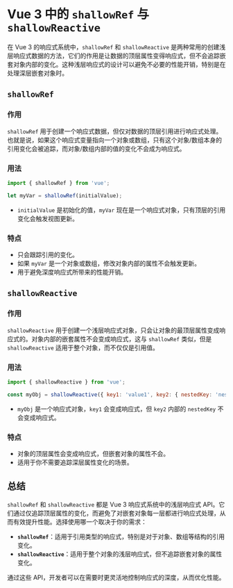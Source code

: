 # Vue 3 中的 `shallowRef` 与 `shallowReactive`

在 Vue 3 的响应式系统中，`shallowRef` 和 `shallowReactive` 是两种常用的创建浅层响应式数据的方法，它们的作用是让数据的顶层属性变得响应式，但不会追踪嵌套对象内部的变化。这种浅层响应式的设计可以避免不必要的性能开销，特别是在处理深层嵌套对象时。

## `shallowRef`

### 作用
`shallowRef` 用于创建一个响应式数据，但仅对数据的顶层引用进行响应式处理。也就是说，如果这个响应式变量指向一个对象或数组，只有这个对象/数组本身的引用变化会被追踪，而对象/数组内部的值的变化不会成为响应式。

### 用法

```js
import { shallowRef } from 'vue';

let myVar = shallowRef(initialValue);
```

- `initialValue` 是初始化的值，`myVar` 现在是一个响应式对象，只有顶层的引用变化会触发视图更新。

### 特点
- 只会跟踪引用的变化。
- 如果 `myVar` 是一个对象或数组，修改对象内部的属性不会触发更新。
- 用于避免深度响应式所带来的性能开销。

## `shallowReactive`

### 作用
`shallowReactive` 用于创建一个浅层响应式对象，只会让对象的最顶层属性变成响应式的。对象内部的嵌套属性不会变成响应式，这与 `shallowRef` 类似，但是 `shallowReactive` 适用于整个对象，而不仅仅是引用值。

### 用法

```js
import { shallowReactive } from 'vue';

const myObj = shallowReactive({ key1: 'value1', key2: { nestedKey: 'nestedValue' } });
```

- `myObj` 是一个响应式对象，`key1` 会变成响应式，但 `key2` 内部的 `nestedKey` 不会变成响应式。

### 特点
- 对象的顶层属性会变成响应式，但嵌套对象的属性不会。
- 适用于你不需要追踪深层属性变化的场景。

## 总结

`shallowRef` 和 `shallowReactive` 都是 Vue 3 响应式系统中的浅层响应式 API。它们通过仅追踪顶层属性的变化，而避免了对嵌套对象每一层都进行响应式处理，从而有效提升性能。选择使用哪一个取决于你的需求：

- **`shallowRef`**：适用于引用类型的响应式，特别是对于对象、数组等结构的引用变化。
- **`shallowReactive`**：适用于整个对象的浅层响应式，但不追踪嵌套对象的属性变化。

通过这些 API，开发者可以在需要时更灵活地控制响应式的深度，从而优化性能。